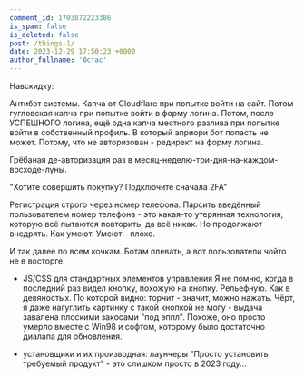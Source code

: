 ```yaml
---
comment_id: 1703872223386
is_spam: false
is_deleted: false
post: /things-1/
date: 2023-12-29 17:50:23 +0000
author_fullname: 'Юстас'
---
```


Навскидку:

Антибот системы. Капча от Cloudflare при попытке войти на сайт. Потом гугловская капча при попытке войти в форму логина. Потом, после УСПЕШНОГО логина, ещё одна капча местного разлива при попытке войти в собственный профиль. В который априори бот попасть не может. Потому, что не авторизован - редирект на форму логина.

Грёбаная де-авторизация раз в месяц-неделю-три-дня-на-каждом-восходе-луны.

"Хотите совершить покупку? Подключите сначала 2FA"

Регистрация строго через номер телефона. Парсить введённый пользователем номер телефона - это какая-то утерянная технология, которую всё пытаются повторить, да всё никак. Но продолжают внедрять. Как умеют. Умеют - плохо.

И так далее по всем кочкам.
Ботам плевать, а вот пользователи чойто не в восторге.

- JS/CSS для стандартных элементов управления
Я не помню, когда в последний раз видел кнопку, похожую на кнопку. Рельефную. Как в девяностых. По которой видно: торчит - значит, можно нажать.
Чёрт, я даже нагуглить картинку с такой кнопкой не могу - выдача завалена плоскими закосами "под эппл". Похоже, оно просто умерло вместе с Win98 и софтом, которому было достаточно диалапа для обновления.

- установщики и их производная: лаунчеры
"Просто установить требуемый продукт" - это слишком просто в 2023 году...

